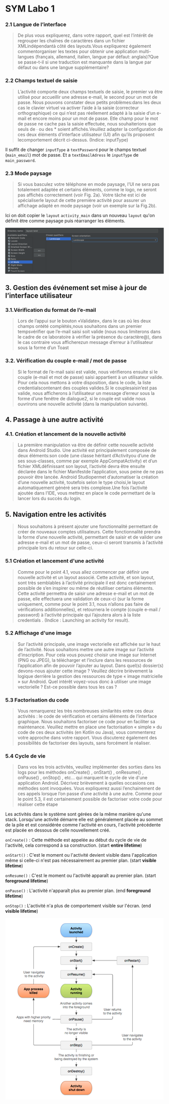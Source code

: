 # SYM Labo 1 

### 2.1 Langue de l’interface 

> De plus vous expliquerez, dans votre rapport, quel est l’intérêt de regrouper les chaînes de caractères dans un fichier XMLindépendantà côté des layouts.Vous expliquerez également commentorganiser les textes pour obtenir une application multi-langues (français, allemand, italien, langue par défaut: anglais)?Que se passe-t-il si une traduction est manquante dans la langue par défaut ou dans une langue supplémentaire?

### 2.2 Champs textuel de saisie 

> L’activité comporte deux champs textuels de saisie, le premier va être utilisé pour accueillir une adresse e-mail, le second pour un mot de passe. Nous pouvons constater deux petits problèmes:dans les deux cas le clavier virtuel va activer l’aide à la saisie (correcteur orthographique) ce qui n’est pas réellement adapté à la saisie d’un e-mail et encore moins pour un mot de passe. Etle champ pour le mot de passe ne cache pas la saisie effectuée, nous souhaiterions que seuls de ∙ ou des * soient affichés.Veuillez adapter la configuration de ces deux éléments d’interface utilisateur (UI) afin qu’ils proposent lecomportement décrit ci-dessus. (Indice: inputType)

Il suffit de changer `inputType` a `textPassword` pour le champs textuel (`main_email`) mot de passe. Et a `textEmailAdress` le `inputType` de `main_password`.

### 2.3 Mode paysage

> Si vous basculez votre téléphone en mode paysage, l’UI ne sera pas totalement adaptée et certains éléments,  comme  le  logo,  ne  seront  pas  affichés  correctement  (voir  Fig.  2a).  Votre  tâche  est  ici  de spécialiserle layout de cette première activité pour assurer un affichage adapté en mode paysage (voir un exemple sur la Fig.2b).

Ici on doit copier le `layout` `activity_main` dans un nouveau `layout` qu'on définit être comme paysage puis réarranger les éléments. 

![image-20201001104948078](image/image-20201001104948078.png)

## 3. Gestion des événement set mise à jour de l’interface utilisateur

### 3.1.Vérification du format de l’e-mail

> Lors de l’appui sur le bouton «Validate»,  dans  le  cas  où  les  deux champs  ontété  complétés,nous souhaitons dans un premier tempsvérifier que l’e-mail saisi soit valide (nous nous limiterons dans le cadre de ce laboratoire à vérifier la présence du caractère@), dans le cas contraire vous afficherezun message d’erreur à l’utilisateur sous la forme d’un Toast

### 3.2. Vérification du couple e-mail / mot de passe

> Si le format de l’e-mail saisi est valide, nous vérifierons ensuite si le couple (e-mail et mot de passe) saisi appartient à un utilisateur valide. Pour cela nous mettons à votre disposition, dans le code, la liste credentialscontenant  des  couples  valides.Si  le  couplesaisin’est pas valide, nous afficherons à l’utilisateur un message d’erreur sous la forme d’une fenêtre de dialogue2, si le couple est valide nous ouvrirons une nouvelle activité (dans la manipulation suivante).

## 4. Passage à une autre activité

### 4.1. Création et lancement de la nouvelle activité

> La première manipulation va être de définir cette nouvelle activité dans Android Studio. Une activité est principalement composée de deux éléments:son code (une classe héritant d’Activityou d’une de ses sous-classes, comme par exemple AppCompatActivity) et d’un fichier XMLdéfinissant son layout, l’activité devra être ensuite déclarée dans le fichier Manifestde l’application, sous peine de ne pas pouvoir être lancée. Android Studiopermet d’automatiser la création d’une nouvelle activité, toutefois selon le type choisi,le layout automatiquement généré sera très complexe.Une fois l’activité ajoutée dans l’IDE, vous mettrez en place le code permettant de la lancer lors du succès du login.

## 5. Navigation entre les activités 

> Nous souhaitons à présent ajouter une fonctionnalité permettant de créer de nouveaux comptes
> utilisateurs. Cette fonctionnalité prendra la forme d’une nouvelle activité, permettant de saisir et de
> valider une adresse e-mail et un mot de passe, ceux-ci seront transmis à l’activité principale lors du
> retour sur celle-ci.

### 5.1 Création et lancement d'une activité 

> Comme pour le point 4.1, vous allez commencer par définir une nouvelle activité et un layout associé.
> Cette activité, et son layout, sont très semblables à l’activité principale il est donc certainement
> possible de s’en inspirer ou même de réutiliser certains éléments. Cette activité permettra de saisir
> une adresse e-mail et un mot de passe, elle effectuera une validation de ceux-ci (sur la forme
> uniquement, comme pour le point 3.1, nous n’allons pas faire de vérifications additionnelles), et
> retournera le compte (couple e-mail / password) à l’activité principale qui l’ajoutera alors à la liste
> credentials . (Indice : Launching an activity for result).

### 5.2 Affichage d'une image 

> Sur l’activité principale, une image vectorielle est affichée sur le haut de l’activité. Nous souhaitons
> mettre une autre image sur l’activité d’inscription. Pour cela vous pouvez choisir une image sur
> Internet (PNG ou JPEG), la télécharger et l’inclure dans les ressources de l’application afin de pouvoir
> l’ajouter au layout. Dans quel(s) dossier(s) devons-nous ajouter cette image ? Veuillez décrire
> brièvement la logique derrière la gestion des ressources de type « image matricielle » sur Android.
> Quel intérêt voyez-vous donc à utiliser une image vectorielle ? Est-ce possible dans tous les cas ?

### 5.3 Factorisation du code

> Vous remarquerez les très nombreuses similarités entre ces deux activités : le code de vérification et
> certains éléments de l’interface graphique. Nous souhaitons factoriser ce code pour en faciliter sa
> maintenance. Veuillez mettre en place une factorisation « simple » du code de ces deux activités (en
> Kotlin ou Java), vous commenterez votre approche dans votre rapport. Vous discuterez également des
> possibilités de factoriser des layouts, sans forcément le réaliser.

### 5.4 Cycle de vie 

> Dans vos les trois activités, veuillez implémenter des sorties dans les logs pour les méthodes
> onCreate() , onStart() , onResume() , onPause() , onStop() , etc... qui marquent le cycle de vie d'une
> application Android. Décrivez brièvement à quelles occasions ces méthodes sont invoquées. Vous
> expliquerez aussi l’enchainement de ces appels lorsque l’on passe d’une activité à une autre. Comme
> pour le point 5.3, il est certainement possible de factoriser votre code pour réaliser cette étape

Les activités dans le système sont gérées de la même manière qu'une stack. Lorsqu'une activité démarre elle est généralement placée au sommet de la pile et est considérée comme l'activité en cours, l'activité précédente est placée en dessous de celle nouvellement créé. 

`onCreate()` : Cette méthode est appelée au début du cycle de vie de l'activité, cela correspond à sa construction. (start **entire lifetime**)

`onStart()` : C'est le moment ou l'activité devient visible dans l'application même si celle-ci n'est pas nécessairement au premier plan. (start **visible lifetime**)

`onResume()` : C'est le moment ou l'activité apparaît au premier plan. (start **foreground lifetime**)

`onPause()` : L'activité n'apparaît plus au premier plan. (end **foreground lifetime**)

`onStop()` : L'activité n'a plus de comportement visible sur l'écran. (end **visible lifetime**) 

![image-20201004100158814](image/image-20201004100158814.png)

[source]: https://developer.android.com/reference/android/app/Activity

